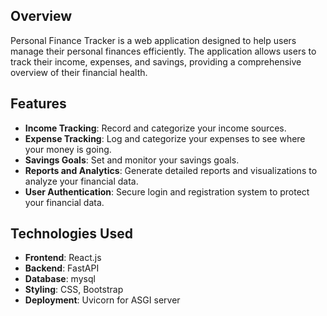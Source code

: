 
## Overview

Personal Finance Tracker is a web application designed to help users manage their personal finances efficiently. The application allows users to track their income, expenses, and savings, providing a comprehensive overview of their financial health.

## Features

- **Income Tracking**: Record and categorize your income sources.
- **Expense Tracking**: Log and categorize your expenses to see where your money is going.
- **Savings Goals**: Set and monitor your savings goals.
- **Reports and Analytics**: Generate detailed reports and visualizations to analyze your financial data.
- **User Authentication**: Secure login and registration system to protect your financial data.

## Technologies Used

- **Frontend**: React.js
- **Backend**: FastAPI
- **Database**: mysql
- **Styling**: CSS, Bootstrap
- **Deployment**: Uvicorn for ASGI server

